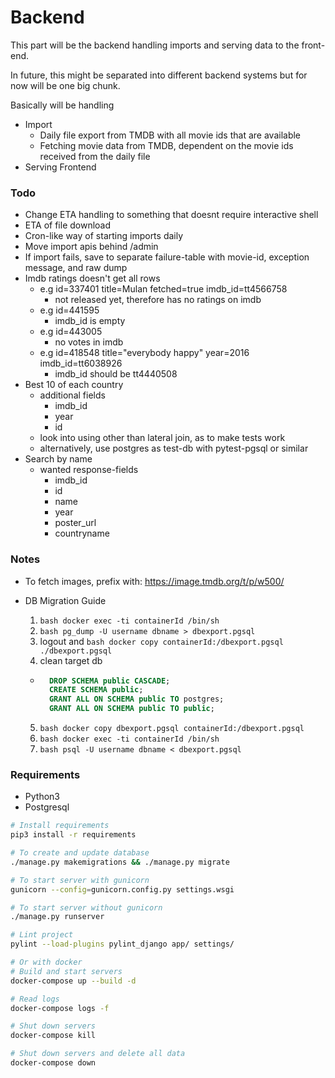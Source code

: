 # Backend

This part will be the backend handling imports and serving data to the front-end.

In future, this might be separated into different backend systems but for now will be one big chunk.


Basically will be handling
* Import
  - Daily file export from TMDB with all movie ids that are available
  - Fetching movie data from TMDB, dependent on the movie ids received from the daily file
* Serving Frontend

### Todo

* Change ETA handling to something that doesnt require interactive shell
* ETA of file download
* Cron-like way of starting imports daily
* Move import apis behind /admin
* If import fails, save to separate failure-table with movie-id, exception message, and raw dump
* Imdb ratings doesn't get all rows
    - e.g id=337401	title=Mulan	fetched=true imdb_id=tt4566758
        * not released yet, therefore has no ratings on imdb
    - e.g id=441595
        * imdb_id is empty
    - e.g id=443005
        * no votes in imdb
    - e.g id=418548 title="everybody happy" year=2016 imdb_id=tt6038926
        * imdb_id should be tt4440508
* Best 10 of each country
	- additional fields
		- imdb_id
		- year
		- id
	- look into using other than lateral join, as to make tests work
	- alternatively, use postgres as test-db with pytest-pgsql or similar
* Search by name
	- wanted response-fields
		- imdb_id
		- id
		- name
		- year
		- poster_url
		- countryname


### Notes
* To fetch images, prefix with: https://image.tmdb.org/t/p/w500/

* DB Migration Guide
  1. ```bash docker exec -ti containerId /bin/sh ```
  2. ```bash pg_dump -U username dbname > dbexport.pgsql ```
  3. logout and ```bash docker copy containerId:/dbexport.pgsql ./dbexport.pgsql ```
  4. clean target db 
    - ```sql
        DROP SCHEMA public CASCADE;
        CREATE SCHEMA public;
        GRANT ALL ON SCHEMA public TO postgres;
        GRANT ALL ON SCHEMA public TO public;
        ```
  5. ```bash docker copy dbexport.pgsql containerId:/dbexport.pgsql ```
  6. ```bash docker exec -ti containerId /bin/sh ```
  7. ```bash psql -U username dbname < dbexport.pgsql ```



### Requirements

* Python3
* Postgresql


```bash
# Install requirements
pip3 install -r requirements

# To create and update database
./manage.py makemigrations && ./manage.py migrate

# To start server with gunicorn
gunicorn --config=gunicorn.config.py settings.wsgi

# To start server without gunicorn
./manage.py runserver

# Lint project
pylint --load-plugins pylint_django app/ settings/

# Or with docker
# Build and start servers
docker-compose up --build -d

# Read logs
docker-compose logs -f

# Shut down servers
docker-compose kill

# Shut down servers and delete all data
docker-compose down
```